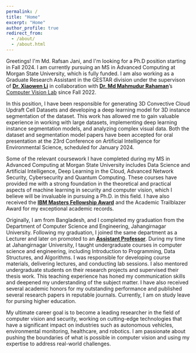 ```yaml
---
permalink: /
title: "Home"
excerpt: "Home"
author_profile: true
redirect_from: 
  - /about/
  - /about.html
---
```


Greetings! I'm Md. Rafsan Jani, and I'm looking for a Ph.D position starting in Fall 2024. I am currently pursuing an MS in Advanced Computing at Morgan State University, which is fully funded. I am also working as a Graduate Research Assistant in the GESTAR division under the supervison of [**Dr. Xiaowen Li**](https://www.morgan.edu/climate-science/faculty-and-staff/xiaowen-li) in collaboration with [**Dr. Md Mahmudur Rahaman**]( https://www.morgan.edu/computer-science/faculty-and-staff/md-rahman)’s [Computer Vision Lab](https://mdrahmanlab.com/) since Fall 2022.

In this position, I have been responsible for generating 3D Convective Cloud Updraft Cell Datasets and developing a deep learning model for 3D instance segmentation of the dataset. This work has allowed me to gain valuable experience in working with large datasets, implementing deep learning instance segmentation models, and analyzing complex visual data. Both the dataset and segmentation model papers have been accepted for oral presentation at the 23rd Conference on Artificial Intelligence for Environmental Science, scheduled for January 2024.

Some of the relevant coursework I have completed during my MS in Advanced Computing at Morgan State University includes Data Science and Artificial Intelligence, Deep Learning in the Cloud, Advanced Network Security, Cybersecurity and Quantum Computing. These courses have provided me with a strong foundation in the theoretical and practical aspects of machine learning in security and computer vision, which I believe will be invaluable in pursuing a Ph.D. in this field. I have also received the [**IBM Masters Fellowship Award**](https://research.ibm.com/university/awards/masters_fellowship_awardees.html#example2-tab2) and the Academic Trailblazer Award for my exceptional academic records.

Originally, I am from Bangladesh, and I completed my graduation from the Department of Computer Science and Engineering, Jahangirnagar University. Following my graduation, I joined the same department as a Lecturer and later on promoted to an [**Assistant Professor**](https://juniv.edu/teachers/rafsan). During my time at Jahangirnagar University, I taught undergraduate courses in computer science and engineering, including Introduction to Programming, Data Structures, and Algorithms. I was responsible for developing course materials, delivering lectures, and conducting lab sessions. I also mentored undergraduate students on their research projects and supervised their thesis work. This teaching experience has honed my communication skills and deepened my understanding of the subject matter. I have also received several academic honors for my outstanding performance and published several research papers in reputable journals. Currently, I am on study leave for pursing higher education.

My ultimate career goal is to become a leading researcher in the field of computer vision and security, working on cutting-edge technologies that have a significant impact on industries such as autonomous vehicles, environmental monitoring, healthcare, and robotics. I am passionate about pushing the boundaries of what is possible in computer vision and using my expertise to address real-world challenges.